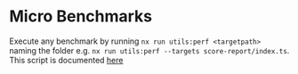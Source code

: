 # Micro Benchmarks

Execute any benchmark by running `nx run utils:perf <targetpath>` naming the folder e.g. `nx run utils:perf --targets score-report/index.ts`.
This script is documented [here](../../../tools/benchmark/docs/README.md)
